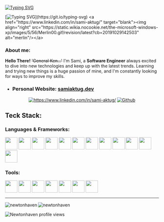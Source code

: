 [![Typing SVG](https://readme-typing-svg.demolab.com?font=Press+Start+2P&size=22&pause=1000&color=09EDFF&background=FFFFFF00&multiline=true&width=300&height=40&lines=NewtonHaven)](https://github.com/newtonhaven?tab=repositories)

[![Typing SVG](https://readme-typing-svg.demolab.com?font=&size=22&duration=1500&pause=500&color=09EDFF&background=FFFFFF00&multiline=true&repeat=false&width=512&height=100&lines=Hi!+Nice+to+See+you.;Feel+free+to+look+around.)](https://git.io/typing-svg)
<a href="https://www.linkedin.com/in/sami-aktug/" target="blank"><img align="right" src="https://static.wikia.nocookie.net/the-microsoft-windows-xp/images/5/56/Merlin00.gif/revision/latest?cb=20191029142503" alt="merlin"/></a>

<h3 align="left">About me:</h3>

  __Hello There!__  ~~'General Ken...'~~ I'm Sami, a __Software Engineer__ always excited to dive into new technologies and keep up with the latest trends. Learning and trying new things is a huge passion of mine, and I'm constantly looking for ways to improve my skills.

-  <h3>Personal Website: <a href="https://samiaktug.dev">samiaktug.dev</a></h3>


<p align="center">
  <a href="https://www.linkedin.com/in/sami-aktug/" target="blank"><img align="center" src="https://img.shields.io/badge/linkedin-%230077B5.svg?&style=for-the-badge&logo=linkedin&logoColor=white" alt="https://www.linkedin.com/in/sami-aktug/"/></a>
  <a href="https://github.com/newtonhaven?tab=repositories" target="_blank"><img align="center" alt="Github" src="https://img.shields.io/badge/GitHub-%2312100E.svg?&style=for-the-badge&logo=Github&logoColor=white" /></a>
</p>

<h2 align="left">Teck Stack:</h2>
<h3 align="left">Languages & Frameworks:</h3>
  <p align="left">
<img src="https://cdn.jsdelivr.net/gh/devicons/devicon@latest/icons/bash/bash-original.svg" width="40"/>    
<img src="https://cdn.jsdelivr.net/gh/devicons/devicon@latest/icons/cplusplus/cplusplus-original.svg" width="40" height="40" />
<img src="https://cdn.jsdelivr.net/gh/devicons/devicon@latest/icons/c/c-original.svg" width="40" height="40" />
<img src="https://cdn.jsdelivr.net/gh/devicons/devicon@latest/icons/python/python-original.svg" width="40" height="40" />        
<img src="https://cdn.jsdelivr.net/gh/devicons/devicon@latest/icons/php/php-original.svg" width="40" height="40"/>
<img src="https://cdn.jsdelivr.net/gh/devicons/devicon@latest/icons/postgresql/postgresql-original-wordmark.svg" width="40" height="40"/>
<img src="https://cdn.jsdelivr.net/gh/devicons/devicon@latest/icons/mysql/mysql-original-wordmark.svg" width="40" height="40"/>
<img src="https://cdn.jsdelivr.net/gh/devicons/devicon@latest/icons/javascript/javascript-original.svg" width="40" height="40"/>
<img src="https://cdn.jsdelivr.net/gh/devicons/devicon@latest/icons/jquery/jquery-original-wordmark.svg" width="40" height="40"/>        
<img src="https://cdn.jsdelivr.net/gh/devicons/devicon@latest/icons/bootstrap/bootstrap-original.svg" width="40" height="40" />      
<img src="https://cdn.jsdelivr.net/gh/devicons/devicon@latest/icons/css3/css3-original.svg" width="40" height="40" />
<img src="https://cdn.jsdelivr.net/gh/devicons/devicon@latest/icons/html5/html5-original.svg" width="40" height="40" />
</p>
<h3 align="left">Tools:</h3>
  <p align="left"> 

<img src="https://cdn.jsdelivr.net/gh/devicons/devicon@latest/icons/linux/linux-original.svg" width="40" height="40"/>      
<img src="https://cdn.jsdelivr.net/gh/devicons/devicon@latest/icons/vscode/vscode-original.svg" width="40" height="40" />
<img src="https://cdn.jsdelivr.net/gh/devicons/devicon@latest/icons/visualstudio/visualstudio-original.svg" width="40" height="40" />
<img src="https://cdn.jsdelivr.net/gh/devicons/devicon@latest/icons/phpstorm/phpstorm-original.svg" width="40" height="40" />
<img src="https://cdn.jsdelivr.net/gh/devicons/devicon@latest/icons/docker/docker-original-wordmark.svg" width="40" height="40" />         
<img src="https://cdn.jsdelivr.net/gh/devicons/devicon@latest/icons/jira/jira-original-wordmark.svg" width="40" height="40" />        
<img src="https://cdn.jsdelivr.net/gh/devicons/devicon@latest/icons/git/git-original.svg" width="40" height="40" />
</p>
<hr>

<p><img align="left" src="https://github-readme-stats.vercel.app/api/top-langs?username=newtonhaven&show_icons=true&theme=holi&locale=en&layout=compact" alt="newtonhaven" /></p>
<p><img align="center" src="https://github-readme-stats.vercel.app/api?username=newtonhaven&show_icons=true&theme=holi&locale=en&rank_icon=github" alt="newtonhaven" /></p>

![Newtonhaven profile views](https://komarev.com/ghpvc/?username=newtonhaven&abbreviated=true)
